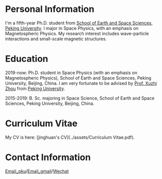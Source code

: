 Personal Information
===
I'm a fifth-year Ph.D. student from [School of Earth and Space Sciences](https://sess.pku.edu.cn/), [Peking University](https://pku.edu.cn/). 
I major in Space Physics, with an emphasis on Magnetospheric Physics. My research interest includes wave-particle interactions and small-scale magnetic structures.

Education
===
2019-now:  Ph.D. student in Space Physics (with an emphasis on Magnetospheric Physics), School of Earth and Space Sciences, Peking University, Beijing, China.
I am very fortunate to be advised by [Prof. Xuzhi Zhou](https://faculty.pku.edu.cn/xzzhou/zh_CN/index.htm) from [Peking University](https://pku.edu.cn/).

2015-2019: B. Sc. majoring in Space Science, School of Earth and Space Sciences, Peking University, Beijing, China.

Curriculum Vitae
===
My CV is here: [jinghuan's CV](../assets/Curriculum Vitae.pdf).

Contact Information
===
[Email_pku](mailto:jinghuan.li@pku.edu.cn)/[Email_gmail](mailto:lijinghuan1997@gmail.com)/[Wechat](../images/wechat.jpg)

